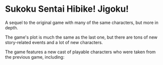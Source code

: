 # Sukoku Sentai Hibike! Jigoku!

A sequel to the original game with many of the same characters, but more in depth.

The game's plot is much the same as the last one, but there are tons of new story-related events and a lot of new characters.

The game features a new cast of playable characters who were taken from the previous game, including: